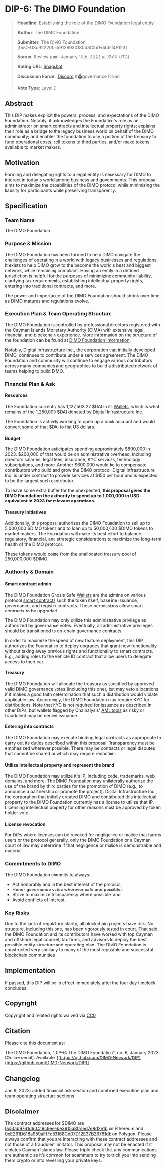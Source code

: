 # DIP-6: The DIMO Foundation

> **Headline**: Establishing the role of the DIMO Foundation legal entity
>
> **Author**: The DIMO Foundation
>
> **Submitter**: The DIMO Foundation \[0xCED3c922200559128930180d3f0bfFd4d9f4F123]
>
> **Status**: Review (until January 10th, 2022 at 17:00 UTC)
>
> **Voting URL**: [Snapshot](https://snapshot.org/#/dimo.eth/proposal/0x74f67d2da46e74e190063932f7b6a27fdafc7fa368ee5a275335db3a9e666499)
>
> **Discussion Forum**: [Discord](https://chat.dimo.zone) #🗳️governance forum
>
> **Vote Type**: Level 2

## Abstract

This DIP makes explicit the powers, process, and expectations of the DIMO Foundation. Notably, it acknowledges the Foundation's role as an administrator on smart contracts and intellectual property rights; explains their role as a bridge to the legacy business world on behalf of the DIMO community; and enables the foundation to use a portion of the treasury to fund operational costs, sell tokens to third parties, and/or make tokens available to market makers.

## Motivation

Forming and delegating rights to a legal entity is necessary for DIMO to interact in today's world among business and governments. This proposal aims to maximize the capabilities of the DIMO protocol while minimizing the liability for participants while preserving transparency.

## Specification

### Team Name

The DIMO Foundation

### Purpose & Mission

The DIMO Foundation has been formed to help DIMO navigate the challenges of operating in a world with legacy businesses and regulations. It exists to help DIMO grow to the become the world's best and biggest network, while remaining compliant. Having an entity in a defined jurisdiction is helpful for the purposes of minimizing community liability, clarifying tax requirements, establishing intellectual property rights, entering into traditional contracts, and more.

The power and importance of the DIMO Foundation should shrink over time as DIMO matures and regulations evolve.&#x20;

### Execution Plan & Team Operating Structure

The DIMO Foundation is controlled by professional directors registered with the Cayman Islands Monetary Authority (CIMA) with extensive legal, financial, and blockchain experience. More information on the structure of the foundation can be found at [DIMO Foundation Information](https://app.gitbook.com/o/IDM0isB8NflgM8HmoQc9/s/XrD4OPpblYqPDIzou05o/ "mention").

Notably, Digital Infrastructure Inc., the corporation that initially developed DIMO, continues to contribute under a services agreement. The DIMO Foundation and community will continue to engage various contributors across many companies and geographies to build a distributed network of teams helping to build DIMO.

### Financial Plan & Ask

#### Resources

The Foundation currently has 1,127,503.27 $DAI in its [Wallets](https://app.gitbook.com/s/XrD4OPpblYqPDIzou05o/wallets "mention"), which is what remains of the 1,250,000 $DAI donated by Digital Infrastructure Inc.&#x20;

The Foundation is actively working to open up a bank account and would convert some of that $DAI to fiat US dollars.

#### Budget

The DIMO Foundation anticipates spending approximately $800,000 in 2023. $200,000 of that would be on administrative overhead, including directors salaries, legal fees, insurance, KYC services, technology subscriptions, and more. Another $600,000 would be to compensate contributors who build and grow the DIMO protocol. Digital Infrastructure Inc. is under contract to provide services at $150 per hour and is expected to be the largest such contributor.

To leave some extra buffer for the unexpected, **this proposal gives the DIMO Foundation the authority to spend up to 1,000,000 in USD equivalent in 2023 for relevant operations**.

#### Treasury Initiatives

Additionally, this proposal authorizes the DIMO Foundation to sell up to 5,000,000 $DIMO tokens and to loan up to 50,000,000 $DIMO tokens to market makers. The Foundation will make its best effort to balance regulatory, financial, and strategic considerations to maximize the long-term health of the DIMO protocol.

These tokens would come from the [unallocated treasury pool](https://docs.dimo.zone/overview/dimotoken/token-details-and-distribution) of 250,000,000 $DIMO.&#x20;

### Authority & Domain

#### Smart contract admin

The DIMO Foundation Gnosis Safe [Wallets](https://app.gitbook.com/s/XrD4OPpblYqPDIzou05o/wallets "mention") are the admins on various protocol [smart contracts](https://dimo.zone/transparency) such the token itself, baseline issuance, governance, and registry contracts. These permissions allow smart contracts to be upgraded.&#x20;

The DIMO Foundation may only utilize this administrative privilege as authorized by governance votes. Eventually, all administrative privileges should be transitioned to on-chain governance contracts.

In order to maximize the speed of new feature deployment, this DIP authorizes the Foundation to deploy upgrades that grant new functionality without taking away previous rights and functionality to smart contracts. E.g., adding roles to the Vehicle ID contract that allow users to delegate access to their car.

#### Treasury

The DIMO Foundation will allocate the treasury as specified by approved valid DIMO governance votes (including this one), but may veto allocations if it makes a good faith determination that such a distribution would violate applicable law. Accordingly, the DIMO Foundation may require KYC for distributions. Note that KYC is not required for issuance as described in other DIPs, but wallets flagged by Chainalysis' [AML tools](https://www.chainalysis.com/free-cryptocurrency-sanctions-screening-tools/) as risky or fraudulent may be denied issuance.

#### Entering into contracts

The DIMO Foundation may execute binding legal contracts as appropriate to carry out its duties described within this proposal. Transparency must be emphasized wherever possible. There may be contracts or legal disputes that cannot be shared or which may require redaction.

#### Utilize intellectual property and represent the brand

The DIMO Foundation may utilize it's IP, including code, trademarks, web domains, and more. The DIMO Foundation may unilaterally authorize the use of the brand by third parties for the promotion of DIMO (e.g., to announce a partnership or promote the project). Digital Infrastructure Inc., the corporation that initially created DIMO and contributed this intellectual property to the DIMO Foundation currently has a license to utilize that IP. Licensing intellectual property for other reasons must be approved by token holder vote.

#### License revocation

For DIPs where licenses can be revoked for negligence or malice that harms users or the  protocol generally, only the DIMO Foundation or a Cayman court of law may determine if that negligence or malice is demonstrable and material.

### Commitments to DIMO

The DIMO Foundation commits to always:

* Act honorably and in the best interest of the protocol;
* Honor governance votes wherever safe and possible;
* Strive to maximize transparency where possible; and
* Avoid conflicts of interest.

### Key Risks

Due to the lack of regulatory clarity, all blockchain projects have risk. No structure, including this one, has been rigorously tested in court. That said, the DIMO Foundation and its contributors have worked with top Cayman and offshore legal counsel, tax firms, and advisors to deploy the best possible entity structure and operating plan. The DIMO Foundation is constructed very similarly to many of the most reputable and successful blockchain communities.

## Implementation

If passed, this DIP will be in effect immediately after the four day timelock concludes.

## Copyright

Copyright and related rights waived via [CC0](https://creativecommons.org/publicdomain/zero/1.0)

## Citation

Please cite this document as:

The DIMO Foundation, "DIP-6: The DIMO Foundation", no. 6, January 2023. \[Online serial]. Available: \[[https://github.com/DIMO-Network/DIP](https://github.com/DIMO-Network/DIP)]

## Changelog

Jan 9, 2023: added financial ask section and combined execution plan and team operating structure sections

## Disclaimer

The contract addresses for $DIMO are [0x5fab9761d60419c9eeebe3915a8fa1ed7e8d2e1b](https://etherscan.io/token/0x5fab9761d60419c9eeebe3915a8fa1ed7e8d2e1b) on Ethereum and [0xE261D618a959aFfFd53168Cd07D12E37B26761db](https://polygonscan.com/token/0xE261D618a959aFfFd53168Cd07D12E37B26761db) on Polygon. Please always confirm that you are interacting with these contract addresses and not those of a fraudulent imitator. This proposal may not be enacted if it violates Cayman Islands law. Please triple check that any communications are authentic as it’s common for scammers to try to trick you into sending them crypto or into revealing your private keys.
